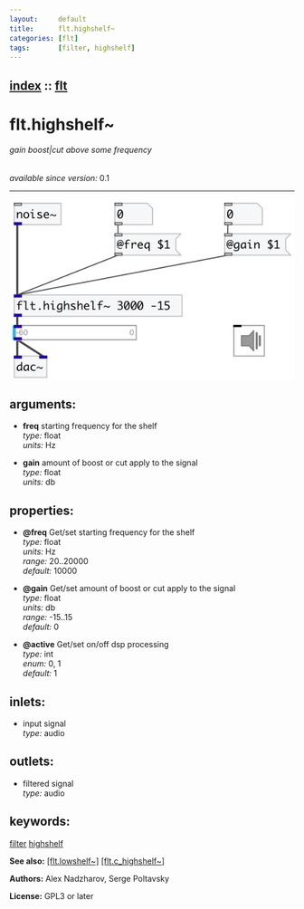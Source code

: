 ```yaml
---
layout:     default
title:      flt.highshelf~
categories: [flt]
tags:       [filter, highshelf]
---
```

[index](index.html) :: [flt](category_flt.html)
---

# flt.highshelf~

###### gain boost|cut above some frequency

*available since version:* 0.1

---




[![example](../examples/img/flt.highshelf~.jpg)](../examples/pd/flt.highshelf~.pd)



## arguments:

* **freq**
starting frequency for the shelf<br>
_type:_ float<br>
_units:_ Hz<br>

* **gain**
amount of boost or cut apply to the signal<br>
_type:_ float<br>
_units:_ db<br>





## properties:

* **@freq** 
Get/set starting frequency for the shelf<br>
_type:_ float<br>
_units:_ Hz<br>
_range:_ 20..20000<br>
_default:_ 10000<br>

* **@gain** 
Get/set amount of boost or cut apply to the signal<br>
_type:_ float<br>
_units:_ db<br>
_range:_ -15..15<br>
_default:_ 0<br>

* **@active** 
Get/set on/off dsp processing<br>
_type:_ int<br>
_enum:_ 0, 1<br>
_default:_ 1<br>



## inlets:

* input signal<br>
_type:_ audio



## outlets:

* filtered signal<br>
_type:_ audio



## keywords:

[filter](keywords/filter.html)
[highshelf](keywords/highshelf.html)



**See also:**
[\[flt.lowshelf~\]](flt.lowshelf~.html)
[\[flt.c_highshelf~\]](flt.c_highshelf~.html)




**Authors:** Alex Nadzharov, Serge Poltavsky




**License:** GPL3 or later





